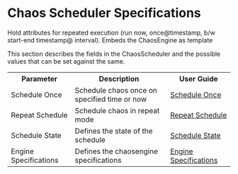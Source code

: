 # Chaos Scheduler Specifications

Hold attributes for repeated execution (run now, once@timestamp, b/w start-end timestamp@ interval). Embeds the ChaosEngine as template

This section describes the fields in the ChaosScheduler and the possible values that can be set against the same.

<table>
  <tr>
    <th>Parameter</th>
    <th>Description</th>
    <th>User Guide</th>
  </tr>
  <tr>
  <td>Schedule Once</td>
  <td>Schedule chaos once on specified time or now</td>
  <td><a href="/litmus/experiments/concepts/chaos-resources/chaos-scheduler/schedule-once">Schedule Once</a></td>
  </tr>
  <tr>
  <td>Repeat Schedule</td>
  <td>Schedule chaos in repeat mode</td>
  <td><a href="/litmus/experiments/concepts/chaos-resources/chaos-scheduler/schedule-repeat">Repeat Schedule</a></td>
  </tr>
  <tr>
  <td>Schedule State</td>
  <td>Defines the state of the schedule</td>
  <td><a href="/litmus/experiments/concepts/chaos-resources/chaos-scheduler/state">Schedule State</a></td>
  </tr>
   <tr>
  <td>Engine Specifications</td>
  <td>Defines the chaosengine specifications</td>
  <td><a href="/litmus/experiments/concepts/chaos-resources/chaos-scheduler/engine-specification">Engine Specifications</a></td>
  </tr>
</table>